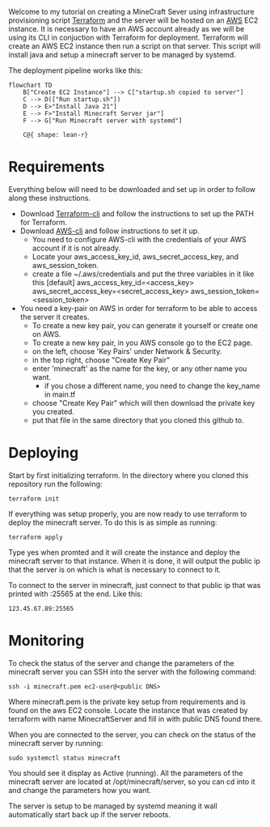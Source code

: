 Welcome to my tutorial on creating a MineCraft Sever using infrastructure provisioning script [Terraform](https://developer.hashicorp.com/terraform/tutorials/aws-get-started) and the server will be hosted on an [AWS](https://aws.amazon.com/) EC2 instance. It is necessary to have an AWS account already as we will be using its CLI in conjuction with Terraform for deployment. Terraform will create an AWS EC2 instance then run a script on that server. This script will install java and setup a minecraft server to be managed by systemd.

The deployment pipeline works like this:

```mermaid
flowchart TD
    B["Create EC2 Instance"] --> C["startup.sh copied to server"]
    C --> D(["Run startup.sh"])
    D --> E>"Install Java 21"]
    E --> F>"Install Minecraft Server jar"]
    F --> G["Run Minecraft server with systemd"]

    C@{ shape: lean-r}
```

# Requirements
Everything below will need to be downloaded and set up in order to follow along these instructions.
- Download [Terraform-cli](https://developer.hashicorp.com/terraform/tutorials/aws-get-started/install-cli) and follow the instructions to set up the PATH for Terraform.
- Download [AWS-cli](https://docs.aws.amazon.com/cli/latest/userguide/getting-started-install.html) and follow instructions to set it up.
    - You need to configure AWS-cli with the credentials of your AWS account if it is not already.
    - Locate your aws_access_key_id, aws_secret_access_key, and aws_session_token. 
    - create a file ~/.aws/credentials and put the three variables in it like this
        [default]
        aws_access_key_id=<access_key>
        aws_secret_access_key=<secret_access_key>
        aws_session_token=<session_token>
- You need a key-pair on AWS in order for terraform to be able to access the server it creates.
    - To create a new key pair, you can generate it yourself or create one on AWS.
    - To create a new key pair, in you AWS console go to the EC2 page.
    - on the left, choose 'Key Pairs' under Network & Security.
    - in the top right, choose "Create Key Pair"
    - enter 'minecraft' as the name for the key, or any other name you want.
        - if you chose a different name, you need to change the key_name in main.tf
    - choose "Create Key Pair" which will then download the private key you created.
    - put that file in the same directory that you cloned this github to.

# Deploying
Start by first initializing terraform.
In the directory where you cloned this repository run the following:

    terraform init

If everything was setup properly, you are now ready to use terraform to deploy the minecraft server. To do this is as simple as running:

    terraform apply

Type yes when promted and it will create the instance and deploy the minecraft server to that instance. When it is done, it will output the public ip that the server is on which is what is necessary to connect to it.

To connect to the server in minecraft, just connect to that public ip that was printed with :25565 at the end. Like this:

    123.45.67.89:25565

# Monitoring
To check the status of the server and change the parameters of the minecraft server you can SSH into the server with the following command:

    ssh -i minecraft.pem ec2-user@<public DNS>

Where minecraft.pem is the private key setup from requirements and <public DNS> is found on the aws EC2 console. Locate the instance that was created by terraform with name MinecraftServer and fill in <public DNS> with public DNS found there.

When you are connected to the server, you can check on the status of the minecraft server by running:

    sudo systemctl status minecraft

You should see it display as Active (running). All the parameters of the minecraft server are located at /opt/minecraft/server, so you can cd into it and change the parameters how you want.

The server is setup to be managed by systemd meaning it wall automatically start back up if the server reboots.